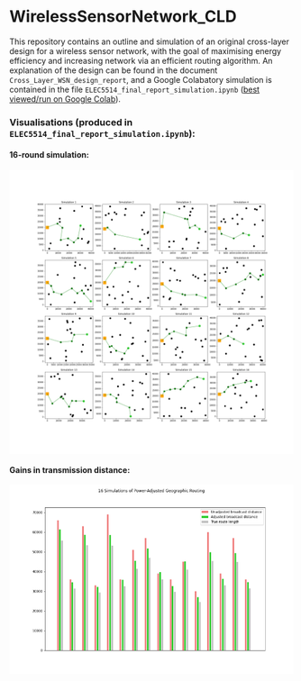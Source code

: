 # WirelessSensorNetwork_CLD
This repository contains an outline and simulation of an original cross-layer design for a wireless sensor network, with the goal of maximising energy efficiency and increasing network via an efficient routing algorithm. An explanation of the design can be found in the document `Cross_Layer_WSN_design_report`, and a Google Colabatory simulation is contained in the file `ELEC5514_final_report_simulation.ipynb` ([best viewed/run on Google Colab](https://colab.research.google.com/github/babsyco/WirelessSensorNetwork_CLD/blob/main/ELEC5514_final_report_simulation.ipynb)). 

### Visualisations (produced in `ELEC5514_final_report_simulation.ipynb`): 

#### 16-round simulation:
<img align="middle" src="ELEC5514_simulation_output.png" alt="drawing1" width="700"/>

#### Gains in transmission distance:
<img align="middle" src="ELEC5514_summary_data.png" alt="drawing2" width="600"/>
